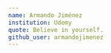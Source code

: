 ```yaml
---
name: Armando Jiménez
institution: Udemy
quote: Believe in yourself.
github_user: armandojimenez
---
```

